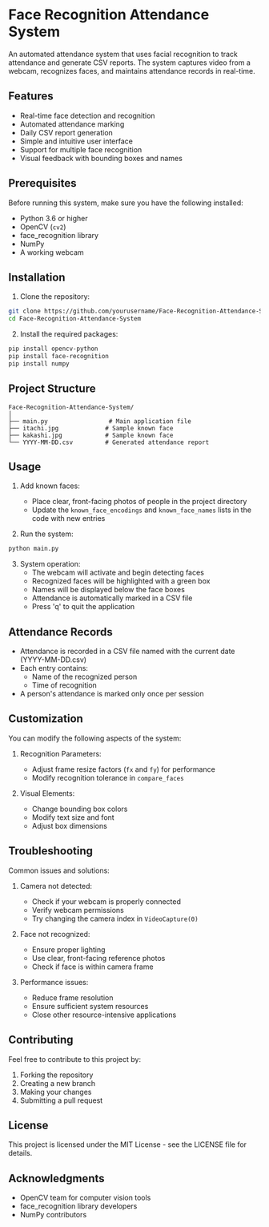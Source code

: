 # Face Recognition Attendance System

An automated attendance system that uses facial recognition to track attendance and generate CSV reports. The system captures video from a webcam, recognizes faces, and maintains attendance records in real-time.

## Features

- Real-time face detection and recognition
- Automated attendance marking
- Daily CSV report generation
- Simple and intuitive user interface
- Support for multiple face recognition
- Visual feedback with bounding boxes and names

## Prerequisites

Before running this system, make sure you have the following installed:

- Python 3.6 or higher
- OpenCV (`cv2`)
- face_recognition library
- NumPy
- A working webcam

## Installation

1. Clone the repository:
```bash
git clone https://github.com/yourusername/Face-Recognition-Attendance-System.git
cd Face-Recognition-Attendance-System
```

2. Install the required packages:
```bash
pip install opencv-python
pip install face-recognition
pip install numpy
```

## Project Structure

```
Face-Recognition-Attendance-System/
│
├── main.py                 # Main application file
├── itachi.jpg             # Sample known face
├── kakashi.jpg            # Sample known face
└── YYYY-MM-DD.csv         # Generated attendance report
```

## Usage

1. Add known faces:
   - Place clear, front-facing photos of people in the project directory
   - Update the `known_face_encodings` and `known_face_names` lists in the code with new entries

2. Run the system:
```bash
python main.py
```

3. System operation:
   - The webcam will activate and begin detecting faces
   - Recognized faces will be highlighted with a green box
   - Names will be displayed below the face boxes
   - Attendance is automatically marked in a CSV file
   - Press 'q' to quit the application

## Attendance Records

- Attendance is recorded in a CSV file named with the current date (YYYY-MM-DD.csv)
- Each entry contains:
  - Name of the recognized person
  - Time of recognition
- A person's attendance is marked only once per session

## Customization

You can modify the following aspects of the system:

1. Recognition Parameters:
   - Adjust frame resize factors (`fx` and `fy`) for performance
   - Modify recognition tolerance in `compare_faces`

2. Visual Elements:
   - Change bounding box colors
   - Modify text size and font
   - Adjust box dimensions

## Troubleshooting

Common issues and solutions:

1. Camera not detected:
   - Check if your webcam is properly connected
   - Verify webcam permissions
   - Try changing the camera index in `VideoCapture(0)`

2. Face not recognized:
   - Ensure proper lighting
   - Use clear, front-facing reference photos
   - Check if face is within camera frame

3. Performance issues:
   - Reduce frame resolution
   - Ensure sufficient system resources
   - Close other resource-intensive applications

## Contributing

Feel free to contribute to this project by:
1. Forking the repository
2. Creating a new branch
3. Making your changes
4. Submitting a pull request

## License

This project is licensed under the MIT License - see the LICENSE file for details.

## Acknowledgments

- OpenCV team for computer vision tools
- face_recognition library developers
- NumPy contributors